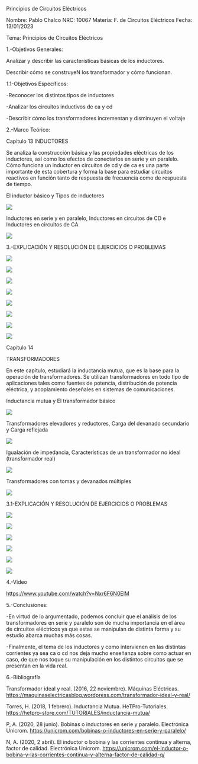 Principios de Circuitos Eléctricos

Nombre: Pablo Chalco   NRC: 10067  Materia: F. de Circuitos Eléctricos   Fecha: 13/01/2023 

Tema: Principios de Circuitos Eléctricos

1.-Objetivos Generales: 

Analizar y describir las características básicas de los inductores.

Describir cómo se construyeN los transformador y cómo funcionan.

1.1-Objetivos Específicos:

-Reconocer los distintos tipos de inductores

-Analizar los circuitos inductivos de ca y cd

-Describir cómo los transformadores incrementan y disminuyen el voltaje

2.-Marco Teórico:

Capitulo 13 INDUCTORES

Se analiza la construcción básica y las propiedades eléctricas de los inductores, así como los efectos de conectarlos en serie
y en paralelo. Cómo funciona un inductor en circuitos de cd y de ca es una parte importante de esta cobertura y forma la base 
para estudiar circuitos reactivos en función tanto de respuesta de frecuencia como de respuesta de tiempo.

El inductor básico y Tipos de inductores

![](https://github.com/phchalco/Tarea7/blob/main/J1.png)

Inductores en serie y en paralelo, Inductores en circuitos de CD e Inductores en circuitos de CA

![](https://github.com/phchalco/Tarea7/blob/main/J2.png)

3.-EXPLICACIÓN Y RESOLUCIÓN DE EJERCICIOS O PROBLEMAS

![](https://github.com/phchalco/Tarea7/blob/main/A1.jpg)

![](https://github.com/phchalco/Tarea7/blob/main/A2.jpg)

![](https://github.com/phchalco/Tarea7/blob/main/A3.jpg)

![](https://github.com/phchalco/Tarea7/blob/main/A4.jpg)

![](https://github.com/phchalco/Tarea7/blob/main/A5.jpg)

![](https://github.com/phchalco/Tarea7/blob/main/A6.jpg)

![](https://github.com/phchalco/Tarea7/blob/main/A7.jpg)

![](https://github.com/phchalco/Tarea7/blob/main/A8.jpg)

Capítulo 14

TRANSFORMADORES

En este capítulo, estudiará la inductancia mutua, que es la base para la operación de transformadores. Se utilizan transformadores 
en todo tipo de aplicaciones tales como fuentes de potencia, distribución de potencia eléctrica, y acoplamiento deseñales en 
sistemas de comunicaciones.

Inductancia mutua y El transformador básico

![](https://github.com/phchalco/Tarea7/blob/main/H1.png)

Transformadores elevadores y reductores, Carga del devanado secundario y Carga reflejada

![](https://github.com/phchalco/Tarea7/blob/main/H2.png)

Igualación de impedancia, Características de un transformador no ideal (transformador real)

![](https://github.com/phchalco/Tarea7/blob/main/H3.png)

Transformadores con tomas y devanados múltiples

![](https://github.com/phchalco/Tarea7/blob/main/H4.png)

3.1-EXPLICACIÓN Y RESOLUCIÓN DE EJERCICIOS O PROBLEMAS

![](https://github.com/phchalco/Tarea7/blob/main/B1.jpg)

![](https://github.com/phchalco/Tarea7/blob/main/B2.jpg)

![](https://github.com/phchalco/Tarea7/blob/main/B3.jpg)

![](https://github.com/phchalco/Tarea7/blob/main/B4.jpg)

![](https://github.com/phchalco/Tarea7/blob/main/B5.jpg)

![](https://github.com/phchalco/Tarea7/blob/main/B6.jpg)

4.-Video

https://www.youtube.com/watch?v=Nxr6F6N0ElM

5.-Conclusiones:

-En virtud de lo argumentado, podemos concluir que el análisis de los transformadores en serie y paralelo son de mucha importancia en el área de circuitos eléctricos 
ya que estas se manipulan de distinta forma y su estudio abarca muchas más cosas.

-Finalmente, el tema de los inductores y como intervienen en las distintas corrientes ya sea ca o cd nos deja mucho enseñanza sobre como actuar en caso, de que nos toque su manipulación en los distintos circuitos que se presentan en la vida real.

6.-Bibliografía

Transformador ideal y real. (2016, 22 noviembre). Máquinas Eléctricas. https://maquinaselectricasblog.wordpress.com/transformador-ideal-y-real/

Torres, H. (2018, 1 febrero). Inductancia Mutua. HeTPro-Tutoriales. https://hetpro-store.com/TUTORIALES/inductancia-mutua/

P, A. (2020, 28 junio). Bobinas o inductores en serie y paralelo. Electrónica Unicrom. https://unicrom.com/bobinas-o-inductores-en-serie-y-paralelo/

N, A. (2020, 2 abril). El inductor o bobina y las corrientes continua y alterna, factor de calidad. Electrónica Unicrom. https://unicrom.com/el-inductor-o-bobina-y-las-corrientes-continua-y-alterna-factor-de-calidad-q/
